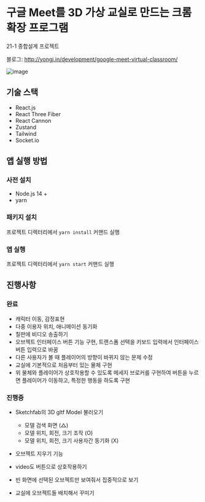 # 구글 Meet를 3D 가상 교실로 만드는 크롬 확장 프로그램

21-1 종합설계 프로젝트

블로그: http://yongj.in/development/google-meet-virtual-classroom/

![image](https://user-images.githubusercontent.com/22253556/116207597-044e7a00-a77b-11eb-8570-7557362b62b6.png)

## 기술 스택

- React.js
- React Three Fiber
- React Cannon
- Zustand
- Tailwind
- Socket.io

## 앱 실행 방법

### 사전 설치

- Node.js 14 +
- yarn

### 패키지 설치

프로젝트 디렉터리에서 `yarn install` 커맨드 실행

### 앱 실행

프로젝트 디렉터리에서 `yarn start` 커맨드 실행

## 진행사항

### 완료

- 캐릭터 이동, 감정표현
- 다중 이용자 위치, 애니메이션 동기화
- 칠판에 비디오 송출하기
- 오브젝트 인터페이스 버튼 기능 구현, 트랜스폼 선택을 키보드 입력에서 인터페이스 버튼 입력으로 바꿈
- 다른 사용자가 볼 때 플레이어의 방향이 바뀌지 않는 문제 수정
- 교실에 기본적으로 처음부터 있는 물체 구현
- 위 물체와 플레이어가 상호작용할 수 있도록 메세지 브로커를 구현하여 버튼을 누르면 플레이어가 이동하고, 특정한 행동을 하도록 구현

### 진행중

- Sketchfab의 3D gltf Model 불러오기
  - 모델 검색 화면 (△)
  - 모델 위치, 회전, 크기 조작 (O)
  - 모델 위치, 회전, 크기 사용자간 동기화 (X)

- 오브젝트 지우기 기능
- video도 버튼으로 상호작용하기
- 빈 화면에 선택된 오브젝트만 보여줘서 집중적으로 보기

- 교실에 오브젝트들 배치해서 꾸미기
